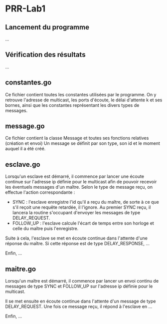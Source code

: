# PRR-Lab1

## Lancement du programme
...

## Vérification des résultats
...

## constantes.go
Ce fichier contient toutes les constantes utilisées par le programme.
On y retrouve l'adresse de multicast, les ports d'écoute, le délai d'attente k et ses bornes, 
ainsi que les constantes représentant les divers types de messages.

## message.go
Ce fichier contient la classe Message et toutes ses fonctions relatives (création et envoi)
Un message se définit par son type, son id et le moment auquel il a été créé.

## esclave.go
Lorsqu'un esclave est démarré, il commence par lancer une écoute continue sur l'adresse ip
définie pour le multicast afin de pouvoir recevoir les éventuels messages d'un maître.
Selon le type de message reçu, on effectue l'action correspondante :
- SYNC : l'esclave enregistre l'id qu'il a reçu du maître, de sorte à ce que s'il reçoit une requête retardée, il l'ignore.
Au premier SYNC reçu, il lancera la routine s'occupant d'envoyer les messages de type DELAY_REQUEST.
- FOLLOW_UP : l'esclave calcule l'écart de temps entre son horloge et celle du maître puis l'enregistre.

Suite à cela, l'esclave se met en écoute continue dans l'attente d'une réponse du maître.
Si cette réponse est de type DELAY_RESPONSE, ...

Enfin, <mustCopy> ...

## maitre.go
Lorsqu'un maître est démarré, il commence par lancer un envoi continu de messages de type
SYNC et FOLLOW_UP sur l'adresse ip définie pour le multicast.

Il se met ensuite en écoute continue dans l'attente d'un message de type DELAY_REQUEST.
Une fois ce message reçu, il répond à l'esclave en ...

Enfin, <mustCopy> ...
